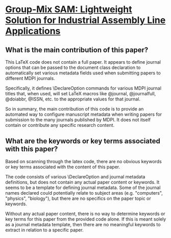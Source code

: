 # [Group-Mix SAM: Lightweight Solution for Industrial Assembly Line   Applications](https://arxiv.org/abs/2403.10053)

## What is the main contribution of this paper?

 This LaTeX code does not contain a full paper. It appears to define journal options that can be passed to the document class declaration to automatically set various metadata fields used when submitting papers to different MDPI journals.

Specifically, it defines \DeclareOption commands for various MDPI journal titles that, when used, will set LaTeX macros like \@journal, \@journalfull, \@doiabbr, \@ISSN, etc. to the appropriate values for that journal.

So in summary, the main contribution of this code is to provide an automated way to configure manuscript metadata when writing papers for submission to the many journals published by MDPI. It does not itself contain or contribute any specific research content.


## What are the keywords or key terms associated with this paper?

 Based on scanning through the latex code, there are no obvious keywords or key terms associated with the content of this paper. 

The code consists of various \DeclareOption and journal metadata definitions, but does not contain any actual paper content or keywords. It seems to be a template for defining journal metadata. Some of the journal names declared could potentially relate to subject areas (e.g. "computers", "physics", "biology"), but there are no specifics on the paper topic or keywords.

Without any actual paper content, there is no way to determine keywords or key terms for this paper from the provided code alone. If this is meant solely as a journal metadata template, then there are no meaningful keywords to extract in relation to a specific paper.

